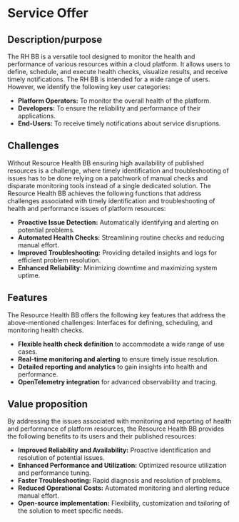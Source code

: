 # Service Offer

## Description/purpose

The RH BB is a versatile tool designed to monitor the health and performance of various resources within a cloud platform. It allows users to define, schedule, and execute health checks, visualize results, and receive timely notifications. The RH BB is intended for a wide range of users. However, we identify the following key user categories:
* **Platform Operators:** To monitor the overall health of the platform.
* **Developers:** To ensure the reliability and performance of their applications.
* **End-Users:** To receive timely notifications about service disruptions.

## Challenges

Without Resource Health BB ensuring high availability of published resources is a challenge, where timely identification and troubleshooting of issues has to be done relying on a patchwork of manual checks and disparate monitoring tools instead of a single dedicated solution. The Resource Health BB achieves the following functions that address challenges associated with timely identification and troubleshooting of health and performance issues of platform resources:
* **Proactive Issue Detection:** Automatically identifying and alerting on potential problems.
* **Automated Health Checks:** Streamlining routine checks and reducing manual effort.
* **Improved Troubleshooting:** Providing detailed insights and logs for efficient problem resolution.
* **Enhanced Reliability:** Minimizing downtime and maximizing system uptime.

## Features

The Resource Health BB offers the following key features that address the above-mentioned challenges:
Interfaces for defining, scheduling, and monitoring health checks.
* **Flexible health check definition** to accommodate a wide range of use cases.
* **Real-time monitoring and alerting** to ensure timely issue resolution.
* **Detailed reporting and analytics** to gain insights into health and performance.
* **OpenTelemetry integration** for advanced observability and tracing.

## Value proposition

By addressing the issues associated with monitoring and reporting of health and performance of platform resources, the Resource Health BB provides the following benefits to its users and their published resources:
* **Improved Reliability and Availability:** Proactive identification and resolution of potential issues.
* **Enhanced Performance and Utilization:** Optimized resource utilization and performance tuning.
* **Faster Troubleshooting:** Rapid diagnosis and resolution of problems.
* **Reduced Operational Costs:** Automated monitoring and alerting reduce manual effort.
* **Open-source implementation:** Flexibility, customization and tailoring of the solution to meet specific needs.
